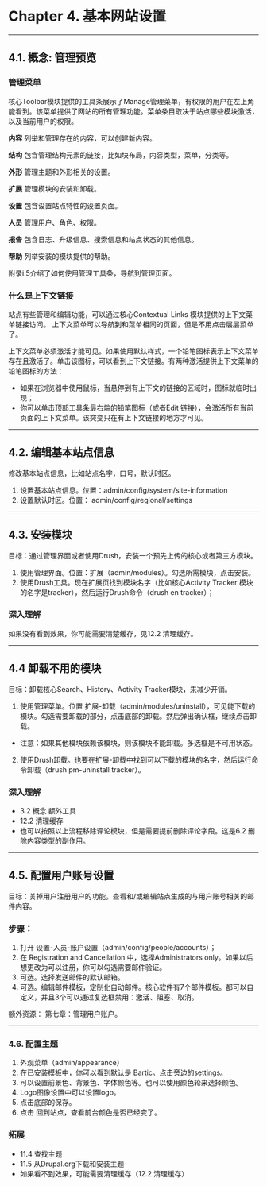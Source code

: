 # Chapter 4. 基本网站设置

---
## 4.1. 概念: 管理预览

### 管理菜单
核心Toolbar模块提供的工具条展示了Manage管理菜单，有权限的用户在左上角能看到。该菜单提供了网站的所有管理功能。菜单条目取决于站点哪些模块激活，以及当前用户的权限。

**内容**
列举和管理存在的内容，可以创建新内容。

**结构**
包含管理结构元素的链接，比如块布局，内容类型，菜单，分类等。

**外形**
管理主题和外形相关的设置。

**扩展**
管理模块的安装和卸载。

**设置**
包含设置站点特性的设置页面。

**人员**
管理用户、角色、权限。

**报告**
包含日志、升级信息、搜索信息和站点状态的其他信息。

**帮助**
列举安装的模块提供的帮助。

附录i.5介绍了如何使用管理工具条，导航到管理页面。



### 什么是上下文链接
站点有些管理和编辑功能，可以通过核心Contextual Links 模块提供的上下文菜单链接访问。
上下文菜单可以导航到和菜单相同的页面，但是不用点击层层菜单了。

上下文菜单必须激活才能可见。如果使用默认样式，一个铅笔图标表示上下文菜单存在且激活了。单击该图标，可以看到上下文链接。有两种激活提供上下文菜单的铅笔图标的方法：
  - 如果在浏览器中使用鼠标，当悬停到有上下文的链接的区域时，图标就临时出现；
  - 你可以单击顶部工具条最右端的铅笔图标（或者Edit 链接），会激活所有当前页面的上下文菜单。该突变只在有上下文链接的地方才可见。



---
## 4.2. 编辑基本站点信息

修改基本站点信息，比如站点名字，口号，默认时区。

1. 设置基本站点信息。位置：admin/config/system/site-information
2. 设置默认时区。位置： admin/config/regional/settings


---
## 4.3. 安装模块

目标：通过管理界面或者使用Drush，安装一个预先上传的核心或者第三方模块。

1. 使用管理界面。位置：扩展（admin/modules）。勾选所需模块，点击安装。
2. 使用Drush工具。现在扩展页找到模块名字（比如核心Activity Tracker 模块的名字是tracker），然后运行Drush命令（drush en tracker）；

### 深入理解
如果没有看到效果，你可能需要清楚缓存，见12.2 清理缓存。



---
## 4.4 卸载不用的模块

目标：卸载核心Search、History、Activity Tracker模块，来减少开销。

1. 使用管理菜单。位置 扩展-卸载（admin/modules/uninstall），可见能下载的模块。勾选需要卸载的部分，点击底部的卸载。然后弹出确认框，继续点击卸载。
  - 注意：如果其他模块依赖该模块，则该模块不能卸载。多选框是不可用状态。

2. 使用Drush卸载。也要在扩展-卸载中找到可以下载的模块的名字，然后运行命令卸载（drush pm-uninstall tracker）。

### 深入理解
 - 3.2 概念 额外工具
 - 12.2 清理缓存
 - 也可以按照以上流程移除评论模块，但是需要提前删除评论字段。这是6.2 删除内容类型的副作用。


 ---
 ## 4.5. 配置用户账号设置

目标：关掉用户注册用户的功能。查看和/或编辑站点生成的与用户账号相关的邮件内容。

### 步骤：
 1. 打开 设置-人员-账户设置（admin/config/people/accounts）；
 2. 在 Registration and Cancellation 中，选择Administrators only。如果以后想更改为可以注册，你可以勾选需要邮件验证。
 3. 可选。选择发送邮件的默认邮箱。
 4. 可选。编辑邮件模板，定制化自动邮件。核心软件有7个邮件模板。都可以自定义，并且3个可以通过复选框禁用：激活、阻塞、取消。

额外资源：
第七章：管理用户账户。



---
### 4.6. 配置主题
1. 外观菜单（admin/appearance）
2. 在已安装模板中，你可以看到默认是 Bartic。点击旁边的settings。
3. 可以设置前景色、背景色、字体颜色等。也可以使用颜色轮来选择颜色。
4. Logo图像设置中可以设置logo。
5. 点击底部的保存。
6. 点击 回到站点，查看前台颜色是否已经变了。

### 拓展
 - 11.4 查找主题
 - 11.5 从Drupal.org下载和安装主题
 - 如果看不到效果，可能需要清理缓存（12.2 清理缓存）
